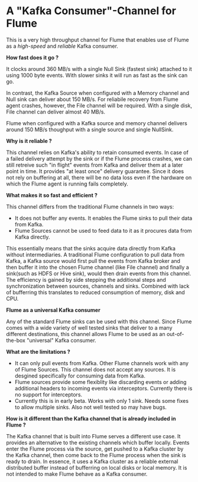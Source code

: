 # A "Kafka Consumer"-Channel for Flume

This is a very high throughput channel for Flume that enables use of Flume as a *high-speed* and *reliable* Kafka consumer.


**How fast does it go ?**

It clocks around 360 MB/s with a single Null Sink (fastest sink) attached to it using 1000 byte events. With slower sinks it will run as fast as the sink can go. 

In contrast, the Kafka Source when configured with a Memory channel and Null sink can deliver about 150 MB/s. For reliabile recovery from Flume agent crashes, however, the File channel will be required. With a single disk, File channel can deliver almost 40 MB/s. 

Flume when configured with a Kafka source and memory channel delivers around 150 MB/s thoughput with a single source and single NullSink. 


**Why is it reliable ?**

  This channel relies on Kafka's ability to retain consumed events. In case of a failed delivery attempt by the sink or if the Flume process crashes, we can still retreive such "in flight" events from Kafka and deliver them at a later point in time. It provides "at least once" delivery guarantee. 
  Since it does not rely on buffering at all, there will be no data loss even if the hardware on which the Flume agent is running fails completely.


**What makes it so fast and efficient ?**

This channel differs from the traditional Flume channels in two ways:
  - It does not buffer any events. It enables the Flume sinks to pull their data from Kafka.
  - Flume Sources cannot be used to feed data to it as it procures data from Kafka directly.

This essentially means that the sinks acquire data directly from Kafka without intermediaries. A traditional Flume configuration to pull data from Kafka, a Kafka source would first pull the events from Kafka broker and then buffer it into the chosen Flume channel (like File channel) and finally a sink(such as HDFS or Hive sink), would then drain events from this channel. The efficiency is gained by side stepping the additional steps and synchronization between sources, channels and sinks. Combined with lack of bufferring this translates to reduced consumption of memory, disk and CPU.


**Flume as a universal Kafka consumer**

  Any of the standard Flume sinks can be used with this channel. Since Flume comes with a wide variety of well tested sinks that  deliver to a many different destinations, this channel allows Flume to be used as an out-of-the-box  "universal" Kafka consumer.


**What are the limitations ?**

- It can only pull events from Kafka. Other Flume channels work with any of Flume Sources. This channel does not accept any sources. It is desgined specifically for consuming data from Kafka.
- Flume sources provide some flexiblity like discarding events or adding additional headers to incoming events via interceptors. Currently there is no support for interceptors.
- Currently this is in early beta. Works with only 1 sink. Needs some fixes to allow multiple sinks. Also not well tested so may have bugs.

**How is it different than the Kafka channel that is already included in Flume ?**

  The Kafka channel that is built into Flume serves a different use case. It provides an alternative to the existing channels  which buffer locally. Events enter the Flume process via the source, get pushed to a Kafka cluster by the Kafka channel, then come back to the Flume process when the sink is ready to drain. In essence, it uses a Kafka cluster as a reliable external distributed buffer instead of bufferring on local disks or local memory. It is not intended to make Flume behave as a Kafka consumer. 
   
